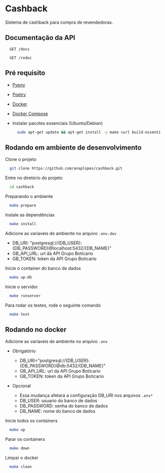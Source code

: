 # Cashback
Sistema de cashback para compra de revendedoras.


## Documentação da API

```http
  GET /docs
```

```http
  GET /redoc
```


## Pré requisito

- [Pyenv](https://realpython.com/intro-to-pyenv/#installing-pyenv)
- [Poetry](https://python-poetry.org/docs/#installation)
- [Docker](https://docs.docker.com/engine/install/)
- [Docker Compose](https://docs.docker.com/compose/install/)

- Instalar pacotes essenciais (Ubuntu/Debian)
  ```bash
    sudo apt-get update && apt-get install -y make curl build-essential
  ```


## Rodando em ambiente de desenvolvimento

Clone o projeto

```bash
  git clone https://github.com/anaplopes/cashback.git
```

Entre no diretório do projeto

```bash
  cd cashback
```

Preparando o ambiente

```bash
  make prepare
```

Instale as dependências

```bash
  make install
```

Adicione as variaveis de ambiente no arquivo `.env.dev`
  - DB_URI: "postgresql://{DB_USER}:{DB_PASSWORD}@localhost:5432/{DB_NAME}"
  - GB_API_URL: url da API Grupo Boticario
  - GB_TOKEN: token da API Grupo Boticario

Inicie o container do banco de dados

```bash
  make up-db
```

Inicie o servidor

```bash
  make runserver
```

Para rodar os testes, rode o seguinte comando

```bash
  make test
```


## Rodando no docker

Adicione as variaveis de ambiente no arquivo `.env`

  - Obrigatório
    - DB_URI="postgresql://{DB_USER}:{DB_PASSWORD}@db:5432/{DB_NAME}"
    - GB_API_URL: url da API Grupo Boticario
    - GB_TOKEN: token da API Grupo Boticario

  - Opcional
    * Essa mudança afetará a configuração DB_URI nos arquivos `.env*`
    - DB_USER: usuario do banco de dados
    - DB_PASSWORD: senha do banco de dados
    - DB_NAME: nome do banco de dados

Inicie todos os containers

```bash
  make up
```

Parar os containers

```bash
  make down
```

Limpar o docker

```bash
  make clean
```
